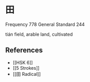 # 田
Frequency 778
General Standard 244

tián
field, arable land, cultivated

## References
- [[HSK 6]]
- [[5 Strokes]]
- [[田 Radical]]